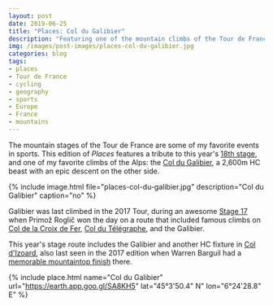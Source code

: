 ```yaml
---
layout: post
date: 2019-06-25
title: "Places: Col du Galibier"
description: "Featuring one of the mountain climbs of the Tour de France, the Alps epic Col du Galibier."
img: /images/post-images/places-col-du-galibier.jpg
categories: blog
tags:
- places
- Tour de France
- cycling
- geography
- sports
- Europe
- France
- mountains
---
```


The mountain stages of the Tour de France are some of my favorite events in sports. This edition of *Places* features a tribute to this year's [18th stage](https://www.letour.fr/en/stage-18 "Le Tour Stage 18"), and one of my favorite climbs of the Alps: the [Col du Galibier](https://en.wikipedia.org/wiki/Col_du_Galibier "Col du Galibier"), a 2,600m HC beast with an epic descent on the other side.

{% include image.html file="places-col-du-galibier.jpg" description="Col du Galibier" caption="no" %}

Galibier was last climbed in the 2017 Tour, during an awesome [Stage 17](https://www.youtube.com/watch?v=GfGd41u-IGc "Tour 2017 Stage 17") when Primož Roglič won the day on a route that included famous climbs on [Col de la Croix de Fer](https://en.wikipedia.org/wiki/Col_de_la_Croix_de_Fer "Col de la Croix de Fer"), [Col du Télégraphe](https://en.wikipedia.org/wiki/Col_du_Télégraphe "Col du Telegraphe"), and the Galibier.

This year's stage route includes the Galibier and another HC fixture in [Col d'Izoard](https://en.wikipedia.org/wiki/Col_d'Izoard "Col d'Izoard"), also last seen in the 2017 edition when Warren Barguil had a [memorable mountaintop finish](https://www.youtube.com/watch?v=ml7FCihzsRE "Tour 2017 Stage 18") there.

{% include place.html name="Col du Galibier" url="https://earth.app.goo.gl/SA8KH5" lat="45°3'50.4\" N" lon="6°24'28.8\" E" %}
